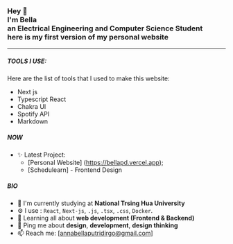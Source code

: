 <h3>Hey 👋<br>I'm Bella<br>an Electrical Engineering and Computer Science Student <br/> here is my first version of my personal website

---
##### TOOLS I USE:
Here are the list of tools that I used to make this website:

- Next js
- Typescript React
- Chakra UI
- Spotify API
- Markdown
  
##### NOW
- ✨ Latest Project:
  - [Personal Website] (https://bellapd.vercel.app);
  - [Schedulearn] - Frontend Design
##### BIO

- 🏫 I'm currently studying at **National Trsing Hua University**
- ⚙️ I use : `React`, `Next-js`, `.js`, `.tsx`, `.css`, `Docker`.
- 🌱 Learning all about **web development (Frontend & Backend)**
- 💬 Ping me about **design**, **development**, **design thinking**
- 📫 Reach me: [annabellaputridirgo@gmail.com]
